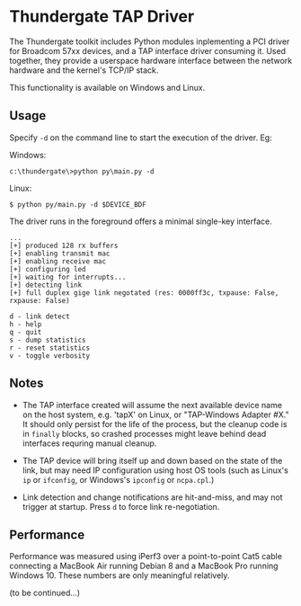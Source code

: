 # Thundergate TAP Driver #

The Thundergate toolkit includes Python modules inplementing a 
PCI driver for Broadcom 57xx devices, and a TAP interface driver
consuming it. Used together, they provide a userspace hardware 
interface between the network hardware and the kernel's TCP/IP
stack.

This functionality is available on Windows and Linux.

## Usage ##

Specify `-d` on the command line to start the execution of the driver. Eg:

Windows:

   ~~~
c:\thundergate\>python py\main.py -d
   ~~~

Linux:

   ~~~
$ python py/main.py -d $DEVICE_BDF
   ~~~

The driver runs in the foreground offers a minimal single-key interface.

   ~~~
...
[+] produced 128 rx buffers
[+] enabling transmit mac
[+] enabling receive mac
[+] configuring led
[+] waiting for interrupts...
[+] detecting link
[+] full duplex gige link negotated (res: 0000ff3c, txpause: False, rxpause: False)

d - link detect
h - help
q - quit
s - dump statistics
r - reset statistics
v - toggle verbosity
   ~~~

## Notes ##

 * The TAP interface created will assume the next available device name
on the host system, e.g. 'tapX' on Linux, or "TAP-Windows Adapter #X." It
should only persist for the life of the process, but the cleanup code
is in `finally` blocks, so crashed processes might leave behind dead
interfaces requring manual cleanup.

 * The TAP device will bring itself up and down based on the state of
the link, but may need IP configuration using host OS tools (such
as Linux's `ip` or `ifconfig`,  or Windows's `ipconfig` or `ncpa.cpl`.)

 * Link detection and change notifications are hit-and-miss, and may not
trigger at startup. Press `d` to force link re-negotiation.

## Performance ##

Performance was measured using iPerf3 over a point-to-point Cat5 cable
connecting a MacBook Air running Debian 8 and a MacBook Pro running
Windows 10. These numbers are only meaningful relatively.

(to be continued...)